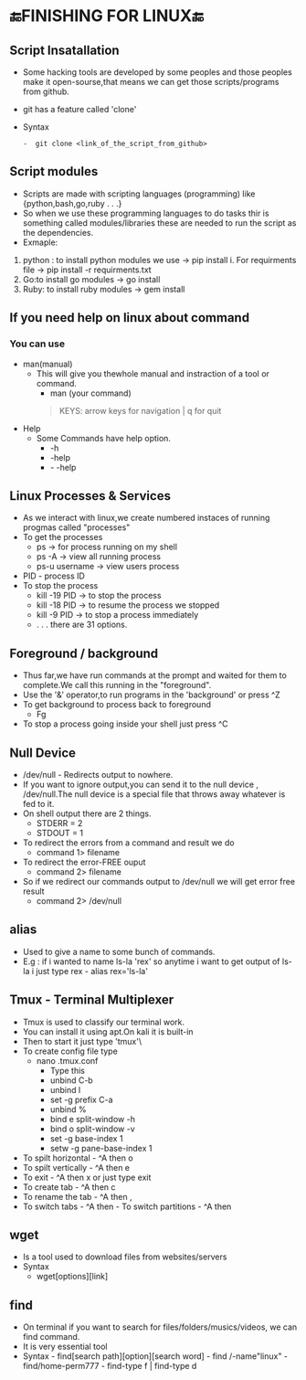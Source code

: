 # 🔚FINISHING FOR LINUX🔚
 ## Script Insatallation
- Some hacking tools are developed by some peoples and those peoples make it open-sourse,that means we can get those scripts/programs from github.
- git has a feature called 'clone'
- Syntax 


      -  git clone <link_of_the_script_from_github> 
## Script modules 
- Scripts are made with scripting languages (programming) like {python,bash,go,ruby . . .}
- So when we use these programming languages to do tasks thir is something called modules/libraries these are needed to run the script as the dependencies.
- Exmaple:
1) python : to install python modules we use -> pip install <module name>
    i.  For requirments file -> pip install -r requirments.txt
2) Go:to install go modules -> go install <modulename>    
3) Ruby: to install ruby modules -> gem install <modulename> 
## If you need help on linux about command 
###  You can use  
- man(manual)
     - This will give you thewhole manual and instraction of a tool or command. 
          - man (your command)    
          >KEYS: arrow keys for navigation | q for quit
- Help 
     - Some Commands have help option.
         - <your command>   -h
         - <your command>   -help
         - <your command>   - -help 
## Linux Processes & Services
- As we interact with linux,we create numbered instaces of running progmas called "processes"
- To get the processes 
     - ps -> for process running on my shell
     - ps -A -> view all running process 
     - ps-u username -> view users process 
-   PID - process ID
- To stop the process 
     - kill -19 PID -> to stop the process
     - kill -18 PID -> to resume the process we stopped 
     - kill -9 PID -> to stop a process immediately
     - . . . there are 31 options.
## Foreground / background     
- Thus far,we have run commands at the prompt and waited for them to complete.We call this running in the "foreground".
- Use the '&' operator,to run programs in the 'background' or press ^Z
- To get background to process back to foreground 
   - Fg
- To stop a process going inside your shell just press ^C  
## Null Device 
- /dev/null - Redirects output to nowhere.
- If you want to ignore output,you can send it to the null device , /dev/null.The null device is a special file that throws away whatever is fed to it.
- On shell output there are 2 things.
   - STDERR = 2
   - STDOUT = 1
- To redirect the errors from a command and result we do 
   - command 1> filename
- To redirect the error-FREE ouput
   - command 2> filename
- So if we redirect our commands output to /dev/null we will get error free result 
   - command 2> /dev/null
## alias
- Used to give a name to some bunch of commands.
- E.g : if i wanted to name ls-la 'rex' so anytime i want to get output of ls-la i just type rex 
       -   alias rex='ls-la'  
## Tmux - Terminal Multiplexer
- Tmux is used to classify our terminal work.
- You can install it using apt.On kali it is built-in
- Then to start it just type 'tmux'\
- To create config file type 
  - nano .tmux.conf
     - Type this  
      - unbind C-b
     - unbind l
     - set -g prefix C-a
     - unbind %
     - bind e split-window -h
     - bind o split-window -v
     - set -g base-index 1
     -  setw -g pane-base-index 1
- To spilt horizontal 
      - ^A then o
- To spilt vertically
      - ^A then e
- To exit 
      - ^A then x or just type exit
- To create tab
      - ^A then c
- To rename the tab 
      - ^A then ,
- To switch tabs
      - ^A then <numbers>
      - To switch partitions 
             - ^A then <arrow>
## wget 
 -  Is a tool used to download files from websites/servers 
 - Syntax 
      - wget[options][link]
## find 
- On terminal if you want to search for files/folders/musics/videos, we can find command.
- It is very essential tool
- Syntax
      - find[search path][option][search word]
      - find /-name"linux"
      - find/home-perm777
      - find-type f | find-type d
